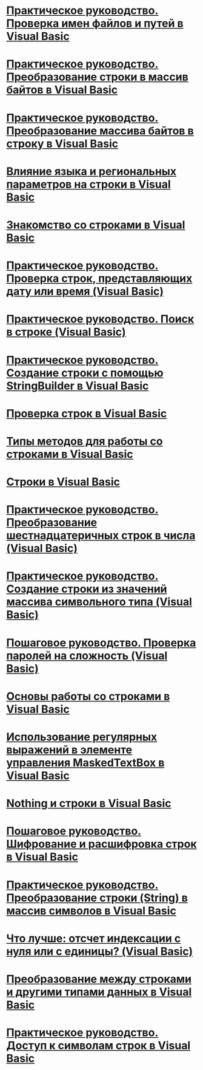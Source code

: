 # [Практическое руководство. Проверка имен файлов и путей в Visual Basic](how-to-validate-file-names-and-paths.md)
# [Практическое руководство. Преобразование строки в массив байтов в Visual Basic](how-to-convert-strings-into-an-array-of-bytes.md)
# [Практическое руководство. Преобразование массива байтов в строку в Visual Basic](how-to-convert-an-array-of-bytes-into-a-string.md)
# [Влияние языка и региональных параметров на строки в Visual Basic](how-culture-affects-strings.md)
# [Знакомство со строками в Visual Basic](introduction-to-strings.md)
# [Практическое руководство. Проверка строк, представляющих дату или время (Visual Basic)](how-to-validate-strings-that-represent-dates-or-times.md)
# [Практическое руководство. Поиск в строке (Visual Basic)](how-to-search-within-a-string.md)
# [Практическое руководство. Создание строки с помощью StringBuilder в Visual Basic](how-to-create-strings-using-a-stringbuilder.md)
# [Проверка строк в Visual Basic](validating-strings.md)
# [Типы методов для работы со строками в Visual Basic](types-of-string-manipulation-methods.md)
# [Строки в Visual Basic](index.md)
# [Практическое руководство. Преобразование шестнадцатеричных строк в числа (Visual Basic)](how-to-convert-hexadecimal-strings-to-numbers.md)
# [Практическое руководство. Создание строки из значений массива символьного типа (Visual Basic)](how-to-create-a-string-from-an-array-of-char-values.md)
# [Пошаговое руководство. Проверка паролей на сложность (Visual Basic)](walkthrough-validating-that-passwords-are-complex.md)
# [Основы работы со строками в Visual Basic](string-basics.md)
# [Использование регулярных выражений в элементе управления MaskedTextBox в Visual Basic](using-regular-expressions-with-the-maskedtextbox-control.md)
# [Nothing и строки в Visual Basic](nothing-and-strings.md)
# [Пошаговое руководство. Шифрование и расшифровка строк в Visual Basic](walkthrough-encrypting-and-decrypting-strings.md)
# [Практическое руководство. Преобразование строки (String) в массив символов в Visual Basic](how-to-convert-a-string-to-an-array-of-characters.md)
# [Что лучше: отсчет индексации с нуля или с единицы? (Visual Basic)](zero-based-vs-one-based-string-access.md)
# [Преобразование между строками и другими типами данных в Visual Basic](converting-between-strings-and-other-data-types.md)
# [Практическое руководство. Доступ к символам строк в Visual Basic](how-to-access-characters-in-strings.md)
